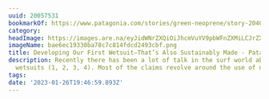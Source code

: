 ```yaml
---
uuid: 20057531
bookmarkOf: https://www.patagonia.com/stories/green-neoprene/story-20409.html
category: 
headImage: https://images.are.na/eyJidWNrZXQiOiJhcmVuYV9pbWFnZXMiLCJrZXkiOiIyMDA1NzUzMS9vcmlnaW5hbF9iYWU2ZWMxOTMzMGJhNzhjN2M4MTRmZGNkMjQ5M2NiZi5wbmciLCJlZGl0cyI6eyJyZXNpemUiOnsid2lkdGgiOjEyMDAsImhlaWdodCI6MTIwMCwiZml0IjoiaW5zaWRlIiwid2l0aG91dEVubGFyZ2VtZW50Ijp0cnVlfSwid2VicCI6eyJxdWFsaXR5Ijo5MH0sImpwZWciOnsicXVhbGl0eSI6OTB9LCJyb3RhdGUiOm51bGx9fQ==?bc=0
imageName: bae6ec19330ba78c7c814fdcd2493cbf.png
title: Developing Our First Wetsuit—That’s Also Sustainably Made - Patagonia
description: Recently there has been a lot of talk in the surf world about “green”
  wetsuits (1, 2, 3, 4). Most of the claims revolve around the use of neoprene made
tags: 
date: '2023-01-26T19:46:59.893Z'
---
```

